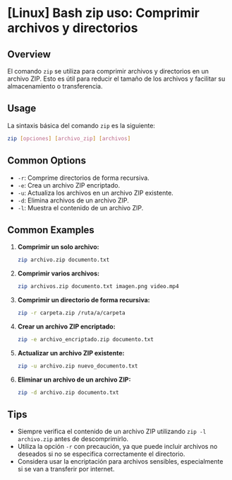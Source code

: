 # [Linux] Bash zip uso: Comprimir archivos y directorios

## Overview
El comando `zip` se utiliza para comprimir archivos y directorios en un archivo ZIP. Esto es útil para reducir el tamaño de los archivos y facilitar su almacenamiento o transferencia.

## Usage
La sintaxis básica del comando `zip` es la siguiente:

```bash
zip [opciones] [archivo_zip] [archivos]
```

## Common Options
- `-r`: Comprime directorios de forma recursiva.
- `-e`: Crea un archivo ZIP encriptado.
- `-u`: Actualiza los archivos en un archivo ZIP existente.
- `-d`: Elimina archivos de un archivo ZIP.
- `-l`: Muestra el contenido de un archivo ZIP.

## Common Examples
1. **Comprimir un solo archivo:**

   ```bash
   zip archivo.zip documento.txt
   ```

2. **Comprimir varios archivos:**

   ```bash
   zip archivos.zip documento.txt imagen.png video.mp4
   ```

3. **Comprimir un directorio de forma recursiva:**

   ```bash
   zip -r carpeta.zip /ruta/a/carpeta
   ```

4. **Crear un archivo ZIP encriptado:**

   ```bash
   zip -e archivo_encriptado.zip documento.txt
   ```

5. **Actualizar un archivo ZIP existente:**

   ```bash
   zip -u archivo.zip nuevo_documento.txt
   ```

6. **Eliminar un archivo de un archivo ZIP:**

   ```bash
   zip -d archivo.zip documento.txt
   ```

## Tips
- Siempre verifica el contenido de un archivo ZIP utilizando `zip -l archivo.zip` antes de descomprimirlo.
- Utiliza la opción `-r` con precaución, ya que puede incluir archivos no deseados si no se especifica correctamente el directorio.
- Considera usar la encriptación para archivos sensibles, especialmente si se van a transferir por internet.